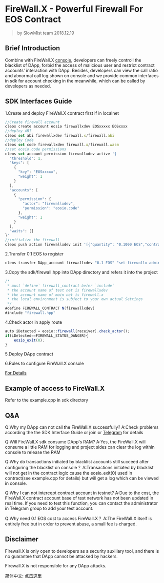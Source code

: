 # FireWall.X - Powerful Firewall For EOS Contract

> by SlowMist team
> 2018.12.19

## Brief Introduction

Combine with FireWall.X [console](https://firewallx.io/console/#/dapp), developers can freely controll the blacklist of DApp, forbid the access of malicious user and restrict contract accounts' interaction with DApp. Besides, developers can view the call ratio and abnormal call log shown on console and we provide common interfaces in sdk for account checking in the meanwhile, which can be called by developers as needed.

## SDK Interfaces Guide

1.Create and deploy FireWall.X contract first if in localnet

```js
//Create firewall account
cleos create account eosio firewallxdev EOSxxxxx EOSxxxx
//deploy ABI
cleos set abi firewallxdev firewall.x/firewall.abi
//deploy Code
cleos set code firewallxdev firewall.x/firewall.wasm
//set eosio.code permissions
cleos set account permission firewallxdev active '{
  "threshold": 1,
  "keys": [
    {
      "key": "EOSxxxxx",
      "weight": 1
    }
  ],
  "accounts": [
    {
      "permission": {
        "actor": "firewallxdev",
        "permission": "eosio.code"
      },
      "weight": 1
    }
  ],
  "waits": []
}'
//initialize the firewall
cleos push action firewallxdev init '[{"quantity": "0.1000 EOS","contract": "eosio.token"},0,1000,1000,0]' -p firewallxdev

```

2.Transfer 0.1 EOS to register

```js
cleos transfer DApp_account firewallxdev "0.1 EOS" "set-firewallx-admin:admin_account" -p DApp_account@active
```

3.Copy the sdk/firewall.hpp into DApp directory and refers it  into the project

```js
/*
 * must `define` firewall_contract befer `include`
 * the account name of test net is firewallxdev
 * the account name of main net is firewall.x
 * the local environment is subject to your own actual Settings
 */
#define FIREWALL_CONTRACT N(firewallxdev)
#include "firewall.hpp"
```

4.Check actor in apply route

```js
auto iDetected = eosio::firewall(receiver).check_actor();
if(iDetected==FIREWALL_STATUS_DANGER){
    eosio_exit(0);
}
```

5.Deploy DApp contract

6.Rules to configure FireWall.X console

[For Details](控制台使用教程)

## Example of access to FireWall.X

Refer to the example.cpp in sdk directory

## Q&A

Q:Why my DApp can not call the FireWall.X successfully?
A:Check problems according the the SDK Interface Guide or join or [Telegram](https://t.me/joinchat/GG-aoRbwIzgOybx23TBGbQ) for details

Q:Will FireWall.X sdk consume DApp's RAM?
A:Yes, the FireWall.X will consume a little RAM for logging and project sides can clear the log within console to release the RAM

Q:Why do transactions initiated by blacklist accounts still succeed after configuring the blacklist on console？
A:Transactions initiated by blacklist will not get in the contract logic cause the eosio_exit(0) used in contract(see example.cpp for details) but will get a log which can be viewed in console.

Q:Why I can not intercept contract account in testnet?
A:Due to the cost, the FireWall.X contract account base of test network has not been updated in real time. If you need to test this function, you can contact the administrator in Telegram group to add your test account.

Q:Why need 0.1 EOS cost to access FireWall.X？
A:The FireWall.X itself is entirely free but in order to prevent abuse, a small fee is charged.

## Disclaimer

Firewall.X is only open to developers as a security auxiliary tool, and there is no guarantee that DApp cannot be attacked by hackers.

Firewall.X is not responsible for any DApp attacks.

简体中文: [点击这里](/README.md)  